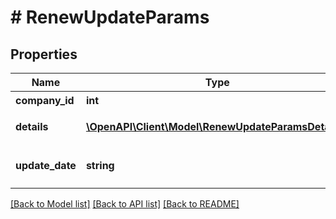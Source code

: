 # # RenewUpdateParams

## Properties

Name | Type | Description | Notes
------------ | ------------- | ------------- | -------------
**company_id** | **int** | 事業所ID |
**details** | [**\OpenAPI\Client\Model\RenewUpdateParamsDetails[]**](RenewUpdateParamsDetails.md) | +更新の明細行 |
**update_date** | **string** | 更新日 (yyyy-mm-dd) |

[[Back to Model list]](../../README.md#models) [[Back to API list]](../../README.md#endpoints) [[Back to README]](../../README.md)
